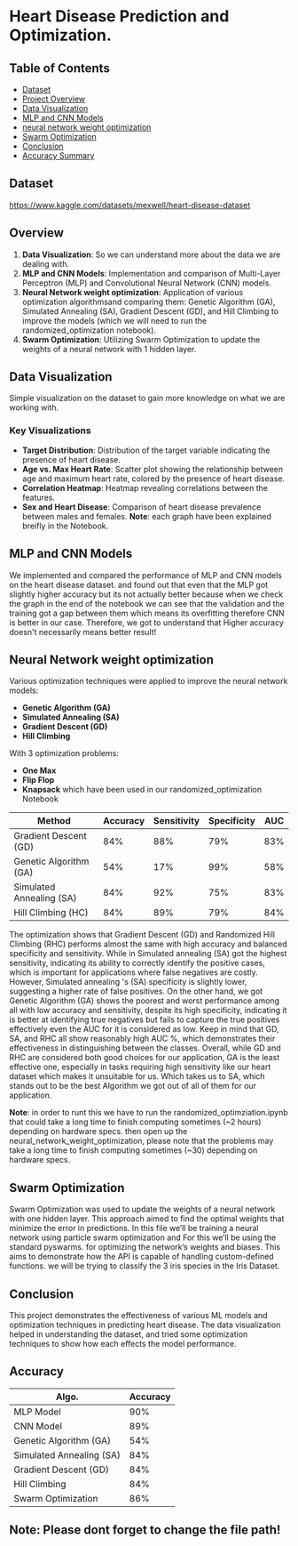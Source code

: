 # Heart Disease Prediction and Optimization.

## Table of Contents
- [Dataset](#Dataset)
- [Project Overview](#overview)
- [Data Visualization](#data-visualization)
- [MLP and CNN Models](#mlp-and-cnn-Models)
- [neural network weight optimization](#Neural-Network-weight-optimization)
- [Swarm Optimization](#swarm-optimization)
- [Conclusion](#conclusion)
- [Accuracy Summary](#accuracy)

## Dataset
https://www.kaggle.com/datasets/mexwell/heart-disease-dataset

## Overview

1. **Data Visualization**: So we can understand more about the data we are dealing with.
2. **MLP and CNN Models**: Implementation and comparison of Multi-Layer Perceptron (MLP) and Convolutional Neural Network (CNN) models.
3. **Neural Network weight optimization**: Application of various optimization algorithmsand comparing them: Genetic Algorithm (GA), Simulated Annealing (SA), Gradient Descent (GD), and Hill Climbing to improve the models (which we will need to run the randomized_optimization notebook).
4. **Swarm Optimization**: Utilizing Swarm Optimization to update the weights of a neural network with 1 hidden layer.


  ## Data Visualization

Simple visualization on the dataset to gain more knowledge on what we are working with.
### Key Visualizations

- **Target Distribution**: Distribution of the target variable indicating the presence of heart disease.
- **Age vs. Max Heart Rate**: Scatter plot showing the relationship between age and maximum heart rate, colored by the presence of heart disease.
- **Correlation Heatmap**: Heatmap revealing correlations between the features.
- **Sex and Heart Disease**: Comparison of heart disease prevalence between males and females.
**Note**: each graph have been explained breifly in the Notebook.
  
## MLP and CNN Models

We implemented and compared the performance of MLP and CNN models on the heart disease dataset. and found out that even that the MLP got slightly higher accuracy but its not actually better because when we check the graph in the end of the notebook we can see that the validation and the training got a gap between them which means its overfitting therefore CNN is better in our case. Therefore, we got to understand that Higher accuracy doesn't necessarily means better result!


## Neural Network weight optimization
Various optimization techniques were applied to improve the neural network models:

- **Genetic Algorithm (GA)**
- **Simulated Annealing (SA)**
- **Gradient Descent (GD)**
- **Hill Climbing**
  
With 3 optimization problems:
- **One Max**
- **Flip Flop**
- **Knapsack**
  which have been used in our randomized_optimization Notebook

| Method                    | Accuracy | Sensitivity | Specificity | AUC  |
|---------------------------|----------|-------------|-------------|------|
| Gradient Descent (GD)     | 84%      | 88%         | 79%         | 83%  |
| Genetic Algorithm (GA)    | 54%      | 17%         | 99%         | 58%  |
| Simulated Annealing (SA)  | 84%      | 92%         | 75%         | 83%  |
| Hill Climbing (HC)        | 84%      | 89%         | 79%         | 84%  |


The optimization shows that Gradient Descent (GD) and Randomized Hill Climbing (RHC) performs almost the same with high accuracy and balanced specificity and sensitivity. While in Simulated annealing (SA) got the highest sensitivity, indicating its ability to correctly identify the positive cases, which is important for applications where false negatives are costly. However, Simulated annealing 's (SA) specificity is slightly lower, suggesting a higher rate of false positives. On the other hand, we got Genetic Algorithm (GA) shows the poorest and worst performance among all with low accuracy and sensitivity, despite its high specificity, indicating it is better at identifying true negatives but fails to capture the true positives effectively even the AUC for it is considered as low. Keep in mind that GD, SA, and RHC all show reasonably high AUC %, which demonstrates their effectiveness in distinguishing between the classes.
Overall, while GD and RHC are considered both good choices for our application, GA is the least effective one, especially in tasks requiring high sensitivity like our heart dataset which makes it unsuitable for us. Which takes us to SA, which stands out to be the best Algorithm we got out of all of them for our application.



**Note**: in order to runt this we have to run the randomized_optimziation.ipynb that could take a long time to finish computing sometimes (~2 hours) depending on hardware specs.
then open up the neural_network_weight_optimization, please note that the problems may take a long time to finish computing sometimes (~30) depending on hardware specs.



## Swarm Optimization

Swarm Optimization was used to update the weights of a neural network with one hidden layer. This approach aimed to find the optimal weights that minimize the error in predictions.
In this file we’ll be training a neural network using particle swarm optimization and For this we’ll be using the standard pyswarms. for optimizing the network’s weights and biases. This aims to demonstrate how the API is capable of handling custom-defined functions. we will be trying to classify the 3 iris species in the Iris Dataset.



  
## Conclusion

This project demonstrates the effectiveness of various ML models and optimization techniques in predicting heart disease. The data visualization helped in understanding the dataset, and tried some optimization techniques to show how each effects the model performance.



## Accuracy

| Algo.              | Accuracy |
|------------------------------|----------|
| MLP Model                    | 90%      |
| CNN Model                    | 89%      |
| Genetic Algorithm (GA)       | 54%     |
| Simulated Annealing (SA)     | 84%      |
| Gradient Descent (GD)        | 84%     |
| Hill Climbing                | 84%     |
| Swarm Optimization           | 86%      |

## Note: Please dont forget to change the file path!
